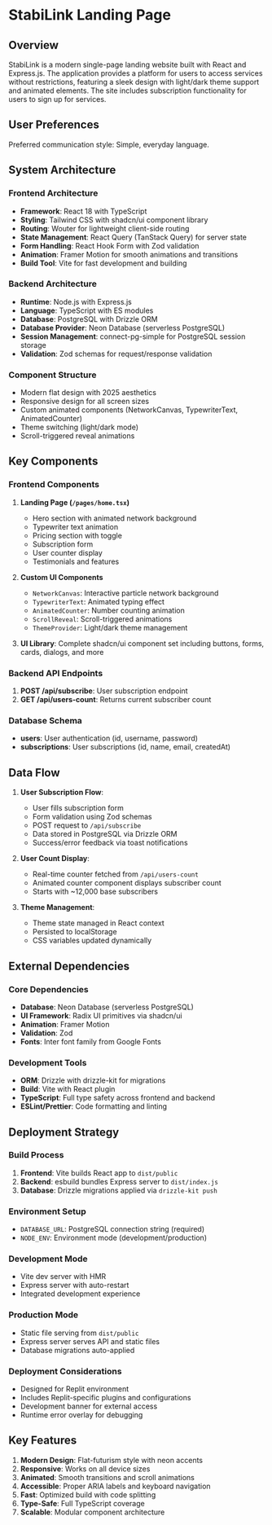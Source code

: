 # StabiLink Landing Page

## Overview

StabiLink is a modern single-page landing website built with React and Express.js. The application provides a platform for users to access services without restrictions, featuring a sleek design with light/dark theme support and animated elements. The site includes subscription functionality for users to sign up for services.

## User Preferences

Preferred communication style: Simple, everyday language.

## System Architecture

### Frontend Architecture
- **Framework**: React 18 with TypeScript
- **Styling**: Tailwind CSS with shadcn/ui component library
- **Routing**: Wouter for lightweight client-side routing
- **State Management**: React Query (TanStack Query) for server state
- **Form Handling**: React Hook Form with Zod validation
- **Animation**: Framer Motion for smooth animations and transitions
- **Build Tool**: Vite for fast development and building

### Backend Architecture
- **Runtime**: Node.js with Express.js
- **Language**: TypeScript with ES modules
- **Database**: PostgreSQL with Drizzle ORM
- **Database Provider**: Neon Database (serverless PostgreSQL)
- **Session Management**: connect-pg-simple for PostgreSQL session storage
- **Validation**: Zod schemas for request/response validation

### Component Structure
- Modern flat design with 2025 aesthetics
- Responsive design for all screen sizes
- Custom animated components (NetworkCanvas, TypewriterText, AnimatedCounter)
- Theme switching (light/dark mode)
- Scroll-triggered reveal animations

## Key Components

### Frontend Components
1. **Landing Page (`/pages/home.tsx`)**
   - Hero section with animated network background
   - Typewriter text animation
   - Pricing section with toggle
   - Subscription form
   - User counter display
   - Testimonials and features

2. **Custom UI Components**
   - `NetworkCanvas`: Interactive particle network background
   - `TypewriterText`: Animated typing effect
   - `AnimatedCounter`: Number counting animation
   - `ScrollReveal`: Scroll-triggered animations
   - `ThemeProvider`: Light/dark theme management

3. **UI Library**: Complete shadcn/ui component set including buttons, forms, cards, dialogs, and more

### Backend API Endpoints
1. **POST /api/subscribe**: User subscription endpoint
2. **GET /api/users-count**: Returns current subscriber count

### Database Schema
- **users**: User authentication (id, username, password)
- **subscriptions**: User subscriptions (id, name, email, createdAt)

## Data Flow

1. **User Subscription Flow**:
   - User fills subscription form
   - Form validation using Zod schemas
   - POST request to `/api/subscribe`
   - Data stored in PostgreSQL via Drizzle ORM
   - Success/error feedback via toast notifications

2. **User Count Display**:
   - Real-time counter fetched from `/api/users-count`
   - Animated counter component displays subscriber count
   - Starts with ~12,000 base subscribers

3. **Theme Management**:
   - Theme state managed in React context
   - Persisted to localStorage
   - CSS variables updated dynamically

## External Dependencies

### Core Dependencies
- **Database**: Neon Database (serverless PostgreSQL)
- **UI Framework**: Radix UI primitives via shadcn/ui
- **Animation**: Framer Motion
- **Validation**: Zod
- **Fonts**: Inter font family from Google Fonts

### Development Tools
- **ORM**: Drizzle with drizzle-kit for migrations
- **Build**: Vite with React plugin
- **TypeScript**: Full type safety across frontend and backend
- **ESLint/Prettier**: Code formatting and linting

## Deployment Strategy

### Build Process
1. **Frontend**: Vite builds React app to `dist/public`
2. **Backend**: esbuild bundles Express server to `dist/index.js`
3. **Database**: Drizzle migrations applied via `drizzle-kit push`

### Environment Setup
- `DATABASE_URL`: PostgreSQL connection string (required)
- `NODE_ENV`: Environment mode (development/production)

### Development Mode
- Vite dev server with HMR
- Express server with auto-restart
- Integrated development experience

### Production Mode
- Static file serving from `dist/public`
- Express server serves API and static files
- Database migrations auto-applied

### Deployment Considerations
- Designed for Replit environment
- Includes Replit-specific plugins and configurations
- Development banner for external access
- Runtime error overlay for debugging

## Key Features

1. **Modern Design**: Flat-futurism style with neon accents
2. **Responsive**: Works on all device sizes
3. **Animated**: Smooth transitions and scroll animations
4. **Accessible**: Proper ARIA labels and keyboard navigation
5. **Fast**: Optimized build with code splitting
6. **Type-Safe**: Full TypeScript coverage
7. **Scalable**: Modular component architecture